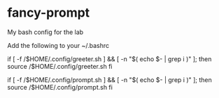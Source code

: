 # fancy-prompt
My bash config for the lab

Add the following to your ~/.bashrc

if [ -f /$HOME/.config/greeter.sh ] && [ -n "$( echo $- | grep i )" ]; then
	source /$HOME/.config/greeter.sh
fi

if [ -f /$HOME/.config/prompt.sh ] && [ -n "$( echo $- | grep i )" ]; then
	source /$HOME/.config/prompt.sh
fi
